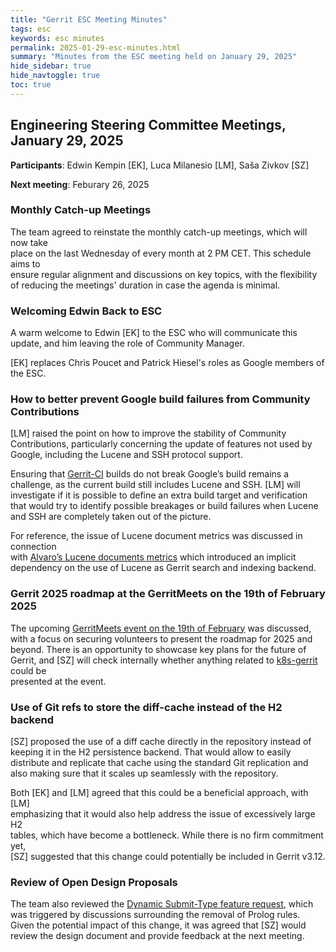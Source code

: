 ```yaml
---
title: "Gerrit ESC Meeting Minutes"
tags: esc
keywords: esc minutes
permalink: 2025-01-29-esc-minutes.html
summary: "Minutes from the ESC meeting held on January 29, 2025"
hide_sidebar: true
hide_navtoggle: true
toc: true
---
```


## Engineering Steering Committee Meetings, January 29, 2025

**Participants**: Edwin Kempin [EK], Luca Milanesio [LM], Saša Zivkov [SZ]

**Next meeting**: Feburary 26, 2025

### Monthly Catch-up Meetings

The team agreed to reinstate the monthly catch-up meetings, which will now take  
place on the last Wednesday of every month at 2 PM CET. This schedule aims to  
ensure regular alignment and discussions on key topics, with the flexibility
of reducing the meetings' duration in case the agenda is minimal.

### Welcoming Edwin Back to ESC

A warm welcome to Edwin [EK] to the ESC who will communicate this update,
and him leaving the role of Community Manager.

[EK] replaces Chris Poucet and Patrick Hiesel's roles as Google members
of the ESC.

### How to better prevent Google build failures from Community Contributions

[LM] raised the point on how to improve the stability of Community Contributions,
particularly concerning the update of features not used by Google, including
the Lucene and SSH protocol support.

Ensuring that [Gerrit-CI](https://gerrit-ci.googlesource.com) builds do not
break Google’s build remains a  challenge, as the current build still
includes Lucene and SSH. [LM] will investigate if it is possible to define
an extra build target and verification that would try to identify possible
breakages or build failures when Lucene and SSH are completely taken out
of the picture.

For reference, the issue of Lucene document metrics was discussed in connection  
with [Alvaro’s Lucene documents metrics](https://gerrit-review.googlesource.com/c/gerrit/+/446721)
which introduced an implicit dependency on the use of Lucene as Gerrit search
and indexing backend.

### Gerrit 2025 roadmap at the GerritMeets on the 19th of February 2025

The upcoming [GerritMeets event on the 19th of February](https://www.meetup.com/gerritmeets/events/305718795/)
was discussed, with a focus on securing volunteers to present the roadmap
for 2025 and beyond. There is an opportunity to showcase key plans for the
future of Gerrit, and [SZ] will  check internally whether anything related
to [k8s-gerrit](https://gerrit.googlesource.com/k8s-gerrit/) could be  
presented at the event.

### Use of Git refs to store the diff-cache instead of the H2 backend

[SZ] proposed the use of a diff cache directly in the repository instead
of keeping it in the H2 persistence backend. That would allow to easily
distribute and replicate that cache using the standard Git replication
and also making sure that it scales up seamlessly with the repository.

Both [EK] and [LM] agreed that this could be a beneficial approach, with [LM]  
emphasizing that it would also help address the issue of excessively large H2  
tables, which have become a bottleneck. While there is no firm commitment yet,  
[SZ] suggested that this change could potentially be included in Gerrit v3.12.

### Review of Open Design Proposals

The team also reviewed the [Dynamic Submit-Type feature request](https://gerrit.googlesource.com/homepage/+/48534d3302850cfbdde194dfb3c8c79b2013d521/pages/design-docs/dynamic-submit-type/index.md),
which was triggered by discussions surrounding the removal of Prolog rules. 
Given the potential impact of this change, it was agreed that [SZ]
would review the design document and provide feedback at the next meeting.
